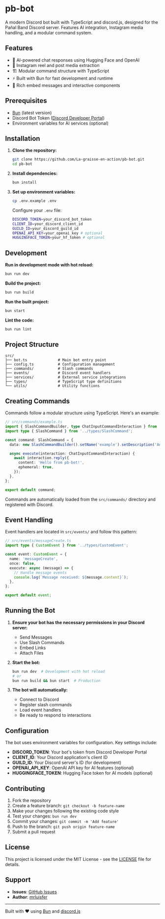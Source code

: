 # pb-bot

A modern Discord bot built with TypeScript and discord.js, designed for the Pañal Band Discord server. Features AI integration, Instagram media handling, and a modular command system.

## Features

- 🤖 AI-powered chat responses using Hugging Face and OpenAI
- 📱 Instagram reel and post media extraction
- 🏗️ Modular command structure with TypeScript
- ⚡ Built with Bun for fast development and runtime
- 🎨 Rich embed messages and interactive components

## Prerequisites

- [Bun](https://bun.sh/) (latest version)
- Discord Bot Token ([Discord Developer Portal](https://discord.com/developers/applications))
- Environment variables for AI services (optional)

## Installation

1. **Clone the repository:**

   ```bash
   git clone https://github.com/La-graisse-en-action/pb-bot.git
   cd pb-bot
   ```

2. **Install dependencies:**

   ```bash
   bun install
   ```

3. **Set up environment variables:**

   ```bash
   cp .env.example .env
   ```

   Configure your `.env` file:

   ```bash
   DISCORD_TOKEN=your_discord_bot_token
   CLIENT_ID=your_discord_client_id
   GUILD_ID=your_discord_guild_id
   OPENAI_API_KEY=your_openai_key # optional
   HUGGINGFACE_TOKEN=your_hf_token # optional
   ```

## Development

**Run in development mode with hot reload:**

```bash
bun run dev
```

**Build the project:**

```bash
bun run build
```

**Run the built project:**

```bash
bun start
```

**Lint the code:**

```bash
bun run lint
```

## Project Structure

```text
src/
├── bot.ts              # Main bot entry point
├── config.ts           # Configuration management
├── commands/           # Slash commands
├── events/             # Discord event handlers
├── services/           # External service integrations
├── types/              # TypeScript type definitions
└── utils/              # Utility functions
```

## Creating Commands

Commands follow a modular structure using TypeScript. Here's an example:

```typescript
// src/commands/example.ts
import { SlashCommandBuilder, type ChatInputCommandInteraction } from 'discord.js';
import type { SlashCommand } from '../types/SlashCommand';

const command: SlashCommand = {
  data: new SlashCommandBuilder().setName('example').setDescription('An example command'),

  async execute(interaction: ChatInputCommandInteraction) {
    await interaction.reply({
      content: 'Hello from pb-bot!',
      ephemeral: true,
    });
  },
};

export default command;
```

Commands are automatically loaded from the `src/commands/` directory and registered with Discord.

## Event Handling

Event handlers are located in `src/events/` and follow this pattern:

```typescript
// src/events/messageCreate.ts
import type { CustomEvent } from '../types/CustomEvent';

const event: CustomEvent = {
  name: 'messageCreate',
  once: false,
  execute: async (message) => {
    // Handle message events
    console.log(`Message received: ${message.content}`);
  },
};

export default event;
```

## Running the Bot

1. **Ensure your bot has the necessary permissions in your Discord server:**

   - Send Messages
   - Use Slash Commands
   - Embed Links
   - Attach Files

2. **Start the bot:**

   ```bash
   bun run dev  # Development with hot reload
   # or
   bun run build && bun start  # Production
   ```

3. **The bot will automatically:**
   - Connect to Discord
   - Register slash commands
   - Load event handlers
   - Be ready to respond to interactions

## Configuration

The bot uses environment variables for configuration. Key settings include:

- **DISCORD_TOKEN**: Your bot's token from Discord Developer Portal
- **CLIENT_ID**: Your Discord application's client ID
- **GUILD_ID**: Your Discord server's ID (for development)
- **OPENAI_API_KEY**: OpenAI API key for AI features (optional)
- **HUGGINGFACE_TOKEN**: Hugging Face token for AI models (optional)

## Contributing

1. Fork the repository
2. Create a feature branch: `git checkout -b feature-name`
3. Make your changes following the existing code style
4. Test your changes: `bun run dev`
5. Commit your changes: `git commit -m 'Add feature'`
6. Push to the branch: `git push origin feature-name`
7. Submit a pull request

## License

This project is licensed under the MIT License - see the [LICENSE](LICENSE) file for details.

## Support

- **Issues**: [GitHub Issues](https://github.com/La-graisse-en-action/pb-bot/issues)
- **Author**: [mrluisfer](https://mrluisfer.vercel.app)

---

Built with ❤️ using [Bun](https://bun.sh/) and [discord.js](https://discord.js.org/)
